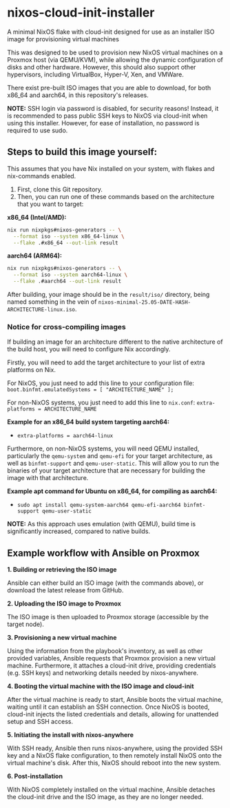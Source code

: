 # nixos-cloud-init-installer
A minimal NixOS flake with cloud-init designed for use as an installer ISO image for provisioning virtual machines

This was designed to be used to provision new NixOS virtual machines on a Proxmox host (via QEMU/KVM), while allowing the dynamic configuration of disks and other hardware. However, this should also support other hypervisors, including VirtualBox, Hyper-V, Xen, and VMWare.

There exist pre-built ISO images that you are able to download, for both x86_64 and aarch64, in this repository's releases. 

**NOTE:** SSH login via password is disabled, for security reasons! Instead, it is recommended to pass public SSH keys to NixOS via cloud-init when using this installer. However, for ease of installation, no password is required to use sudo.

## Steps to build this image yourself:

This assumes that you have Nix installed on your system, with flakes and nix-commands enabled.

1. First, clone this Git repository.
2. Then, you can run one of these commands based on the architecture that you want to target:

**x86_64 (Intel/AMD):**
```bash
nix run nixpkgs#nixos-generators -- \
  --format iso --system x86_64-linux \
  --flake .#x86_64 --out-link result
```

**aarch64 (ARM64):**
```bash
nix run nixpkgs#nixos-generators -- \
  --format iso --system aarch64-linux \
  --flake .#aarch64 --out-link result
```

After building, your image should be in the `result/iso/` directory, being named something in the vein of `nixos-minimal-25.05-DATE-HASH-ARCHITECTURE-linux.iso`.

### Notice for cross-compiling images
If building an image for an architecture different to the native architecture of the build host, you will need to configure Nix accordingly.

Firstly, you will need to add the target architecture to your list of extra platforms on Nix.

For NixOS, you just need to add this line to your configuration file: `boot.binfmt.emulatedSystems = [ "ARCHITECTURE_NAME" ];`

For non-NixOS systems, you just need to add this line to `nix.conf`: `extra-platforms = ARCHITECTURE_NAME`

**Example for an x86_64 build system targeting aarch64:**
- `extra-platforms = aarch64-linux`

Furthermore, on non-NixOS systems, you will need QEMU installed, particularly the `qemu-system` and `qemu-efi` for your target architecture, as well as `binfmt-support` and `qemu-user-static`. This will allow you to run the binaries of your target architecture that are necessary for building the image with that architecture.

**Example apt command for Ubuntu on x86_64, for compiling as aarch64:**
- `sudo apt install qemu-system-aarch64 qemu-efi-aarch64 binfmt-support qemu-user-static` 

**NOTE:** As this approach uses emulation (with QEMU), build time is significantly increased, compared to native builds.

## Example workflow with Ansible on Proxmox
**1. Building or retrieving the ISO image**

Ansible can either build an ISO image (with the commands above), or download the latest release from GitHub.

**2. Uploading the ISO image to Proxmox**

The ISO image is then uploaded to Proxmox storage (accessible by the target node).

**3. Provisioning a new virtual machine**

Using the information from the playbook's inventory, as well as other provided variables, Ansible requests that Proxmox provision a new virtual machine. Furthermore, it attaches a cloud-init drive, providing credentials (e.g. SSH keys) and networking details needed by nixos-anywhere.

**4. Booting the virtual machine with the ISO image and cloud-init**

After the virtual machine is ready to start, Ansible boots the virtual machine, waiting until it can establish an SSH connection. Once NixOS is booted, cloud-init injects the listed credentials and details, allowing for unattended setup and SSH access.

**5. Initiating the install with nixos-anywhere**

With SSH ready, Ansible then runs nixos-anywhere, using the provided SSH key and a NixOS flake configuration, to then remotely install NixOS onto the virtual machine's disk. After this, NixOS should reboot into the new system.

**6. Post-installation**

With NixOS completely installed on the virtual machine, Ansible detaches the cloud-init drive and the ISO image, as they are no longer needed.